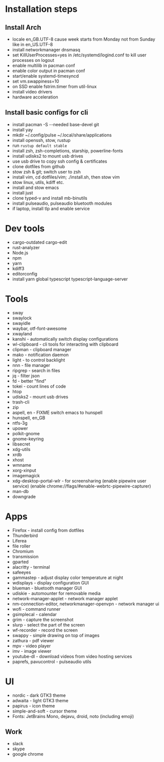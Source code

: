 # Installation steps

## Install Arch
* locale en_GB.UTF-8 cause week starts from Monday not from Sunday like in en_US.UTF-8
* install networkmanager dnsmasq
* set KillUserProcesses=yes in /etc/systemd/logind.conf to kill user processes on logout
* enable multilib in pacman conf
* enable color output in pacman conf
* start/enable systemd-timesyncd
* set vm.swappiness=10
* on SSD enable fstrim.timer from util-linux
* install video drivers
* hardware acceleration

## Install basic configs for cli
* install pacman -S --needed base-devel git
* install yay
* mkdir ~/.config/pulse  ~/.local/share/applications 
* install openssh, stow, rustup
* run `rustup default stable`
* install zsh, zsh-completions, starship, powerline-fonts
* install udisks2 to mount usb drives
* use usb drive to copy ssh config & certificates
* clone dotfiles from github
* stow zsh & git; switch user to zsh
* install vim, cd dotfiles/vim; ./install.sh, then stow vim
* stow linux, utils, kdiff etc.
* install and stow emacs
* install just
* clone typed-v and install mb-binutils
* install pulseaudio, pulseaudio bluetooth modules
* if laptop, install tlp and enable service

# Dev tools
* cargo-outdated cargo-edit
* rust-analyzer
* Node.js
* npm
* yarn
* kdiff3
* editorconfig
* install yarn global typescript typescript-language-server

# Tools
* sway
* swaylock
* swayidle
* waybar, otf-font-awesome
* xwayland
* kanshi - automatically switch display configurations
* wl-clipboard - cli tools for interacting with clipboard
* clipman - clipboard manager
* mako - notification daemon
* light - to control backlight
* nnn - file manager
* ripgrep - search in files
* jq - filter json
* fd - better "find"
* tokei - count lines of code
* htop
* udisks2 - mount usb drives
* trash-cli
* zip
* aspell, en - FIXME switch emacs to hunspell
* hunspell, en_GB
* ntfs-3g
* upower
* polkit-gnome
* gnome-keyring
* libsecret
* xdg-utils
* xrdb
* xhost
* wmname
* xorg-xinput
* imagemagick
* xdg-desktop-portal-wlr - for screensharing (enable pipewire user service) (enable chrome://flags/#enable-webrtc-pipewire-capturer)
* man-db
* downgrade

# Apps
* Firefox - install config from dotfiles
* Thunderbird
* Liferea
* file roller
* Chromium
* transmission
* gparted
* alacritty - terminal
* safeeyes
* gammastep - adjust display color temperature at night
* wdisplays - display configuration GUI
* blueman - bluetooth manager GUI
* udiskie - automounter for removable media
* network-manager-applet - network manager applet
* nm-connection-editor, networkmanager-openvpn - network manager ui
* wofi - command runner
* gsimplecal - calendar
* grim - capture the screenshot
* slurp - select the part of the screen
* wf-recorder - record the screen
* swappy - simple drawing on top of images
* zathura - pdf viewer
* mpv - video player
* imv - image viewer
* youtube-dl - download videos from video hosting services
* paprefs, pavucontrol - pulseaudio utils

# UI
* nordic - dark GTK3 theme
* adwaita - light GTK3 theme
* papirus - icon theme
* simple-and-soft - cursor theme
* Fonts: JetBrains Mono, dejavu, droid, noto (including emoji)


## Work
* slack
* skype
* google chrome
